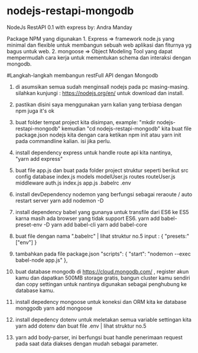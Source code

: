 # nodejs-restapi-mongodb
NodeJs RestAPI 0.1 with express
by: Andra Manday

Package NPM yang digunakan
    1. Express => framework node.js yang minimal dan flexible untuk membangun sebuah web aplikasi dan fiturnya yg bagus untuk web.
    2. mongoose => Object Modeling Tool yang dapat mempermudah cara kerja untuk mementukan schema dan interaksi dengan mongodb.

#Langkah-langkah membangun restFull API dengan Mongodb
1.  di asumsikan semua sudah menginsall nodejs pada pc masing-masing.
    silahkan kunjungi : https://nodejs.org/en/ untuk download dan install.

2.  pastikan disini saya menggunakan yarn kalian yang terbiasa dengan npm juga it's ok

3.  buat folder tempat project kita disimpan, example: "mkdir nodejs-restapi-mongodb" kemudian "cd nodejs-restapi-mongodb"
    kita buat file package.json nodejs kita dengan cara ketikan npm init atau yarn init pada commandline kalian. isi jika perlu.

4.  install dependency express untuk handle route api kita nantinya,   
    "yarn add express"

5.  buat file app.js dan buat pada folder project struktur seperti berikut
        src
            config
                database
                    index.js
            models
                modelUser.js
            routes
                routeUser.js
            middleware
                auth.js
            index.js
        app.js
        .babelrc
        .env

6.  install devDependency nodemon yang berfungsi sebagai reraoute / auto restart server
    yarn add nodemon -D

7.  install dependency babel yang gunanya untuk transfile dari ES6 ke ES5 karna masih ada browser yang tidak support ES6.
    yarn add babel-preset-env -D
    yarn add babel-cli
    yarn add babel-core

8.  buat file dengan nama ".babelrc" | lihat struktur no.5
    input :
        {
            "presets:" ["env"]
        }

9.  tambahkan pada file package.json
    "scripts": {
        "start": "nodemon --exec babel-node app.js"
    },

10. buat database mongodb di https://cloud.mongodb.com/ , register akun kamu dan dapatkan 500MB storage gratis,
    bangun cluster kamu sendiri dan copy settingan untuk nantinya digunakan sebagai penghubung ke database kamu.

11. install depedency mongoose untuk koneksi dan ORM kita ke database monggodb
    yarn add mongoose

12. install depedency dotenv untuk meletakan semua variable settingan kita 
    yarn add dotenv
    dan buat file .env | lihat struktur no.5

13. yarn add body-parser, ini berfungsi buat handle penerimaan request pada saat data diakses dengan mudah sebagai parameter.